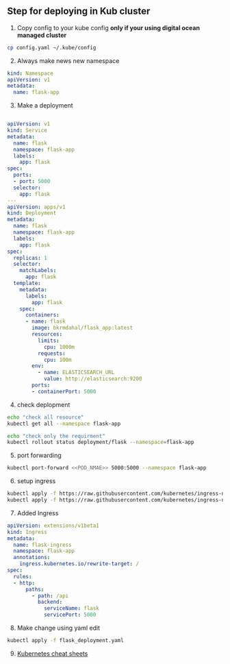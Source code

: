 ## Step for deploying in Kub cluster
1. Copy config to your kube config **only if your using digital ocean managed cluster**
```bash
cp config.yaml ~/.kube/config 
```

2. Always make news new namespace

```yaml
kind: Namespace
apiVersion: v1
metadata:
  name: flask-app
```

3. Make a deployment

```yaml

apiVersion: v1
kind: Service
metadata:
  name: flask
  namespace: flask-app
  labels:
    app: flask
spec:
  ports:
  - port: 5000
  selector:
    app: flask
---
apiVersion: apps/v1
kind: Deployment
metadata:
  name: flask
  namespace: flask-app
  labels:
    app: flask
spec:
  replicas: 1
  selector:
    matchLabels:
      app: flask
  template:
    metadata:
      labels:
        app: flask
    spec:
      containers:
      - name: flask
        image: bkrmdahal/flask_app:latest
        resources:
          limits:
            cpu: 1000m
          requests:
            cpu: 100m
        env:
          - name: ELASTICSEARCH_URL
            value: http://elasticsearch:9200
        ports:
        - containerPort: 5000

```

4. check deplopment 
```bash
echo "check all resource"
kubectl get all --namespace flask-app 

echo "check only the requirment"
kubectl rollout status deployment/flask --namespace=flask-app
```

5. port forwarding 

```bash
kubectl port-forward <<POD_NMAE>> 5000:5000 --namespace flask-app  

```

6. setup ingress

```bash
kubectl apply -f https://raw.githubusercontent.com/kubernetes/ingress-nginx/master/deploy/mandatory.yaml
kubectl apply -f https://raw.githubusercontent.com/kubernetes/ingress-nginx/master/deploy/provider/cloud-generic.yaml
```

7. Added Ingress

```yaml
apiVersion: extensions/v1beta1
kind: Ingress
metadata:
  name: flask-ingress
  namespace: flask-app
  annotations:
    ingress.kubernetes.io/rewrite-target: /
spec:
  rules:
  - http:
      paths:
        - path: /api
          backend:
            serviceName: flask
            servicePort: 5000
```

8. Make change using yaml edit
```bash
kubectl apply -f flask_deployment.yaml   
```

9. [Kubernetes cheat sheets](https://kubernetes.io/docs/reference/kubectl/cheatsheet/)